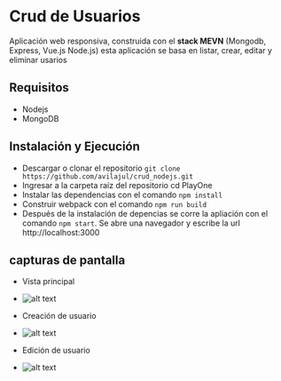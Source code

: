 # Crud de Usuarios

Aplicación web responsiva, construida con el **stack MEVN** (Mongodb, Express, Vue.js Node.js)
esta aplicación se basa en listar, crear, editar y eliminar usarios

## Requisitos
- Nodejs
- MongoDB

## Instalación y Ejecución

- Descargar o clonar el repositorio ``git clone https://github.com/avilajul/crud_nodejs.git``
- Ingresar a la carpeta raíz del repositorio cd PlayOne
- Instalar las dependencias con el comando ``npm install``
- Construir webpack con el comando ``npm run build``
- Después de la instalación de depencias se corre la apliación con el comando ``npm start``.
Se abre una navegador y escribe la url http://localhost:3000


## capturas de pantalla

- Vista principal
- ![alt text](https://lh3.googleusercontent.com/qHacOEo7CLGaV8r9UkNNH5vjRC2PxY7-Lpe7SJpx3-lmQn_V2Ly8wBmyl3D6VUWStbGKWVZZR21Z-rObniBdrfY4APrPOckHXhv_qwrvTDrvQOeeV4VAPH-9vmGZdzGEdi7itXV05PD533fVnhZU5KY7z4tu3ynWsLraFJkJ6-pVezhDjx09b2QapuUxml6tfnP5s2E7r1kjlvjAGtpv9nfEG5V8PTpwjVxrkpeC7qUNupPxglN3_yyYubgoupKJBOfpmFBcMhhXN6WG0JrQEeW7ugS8oQd1xDzYP5FSDzrGRwFidDq1rhm6eS9iArjHQhejCAGHL35Ghe8I8PJdwLBHTZsAMzDkceLyFK5SMBATwS3sam7j7gCL7S-wrV1ccwuh2aXjFNvufx1Cr6nzPtXBtH3rKn0pShveJS91gzg9PTSeSHqSpgirQWsbTS0B_0cutPAYq2yWIMvyXiiiSMZSDpod9zjNNxZhxmCJBkWV9j3lBr2zw2MCqnegUNBjo7HRXQbnp1wc5zWnnNm92d7N9SeZ9Xu6QUrMekrUYInUCsPwsjXLtGVlXlzSZKaWyZQYOHrZO6GrUpTYjrS_1_CK_45t4wEpzYwK_Hs=w1201-h642-no "Listado de usuarios")

- Creación de usuario
- ![alt text](https://lh3.googleusercontent.com/7hwcmlH40dGEAmOkVio42bC5t4vmvzh2oxuNRaZt63jdJ4brAcH4c1-2pWAC5B2k36euYRU5EhRyYobSzylRnpLgqt9HEkCwwZ_EGjAtwCjeYg6qXXDqPJa6QIWnV_tAzecTZGN7Q86eKkgXys4noaI09vcLgkFUk5aAjWoH7rksWQ-a6SlSoJ-hzqcFU9fhsbT7t8Rb1e8ov4YvxBHx9_t5Oi9QUs3HO8rfe_rQc1DdN3zwCqp05AG8dYBK5fiiTONm0K98WiAJj6ABDFix7GHiMGb3Oj0DrjwpwTksrrqpGNbhyKQA7EAHNHayrIowR6u_ssDU9_cfXRcLrcdRIRu6_KETqT6sqqGA5bMAlk68l5MGDQsCj9wkOW4cJ6-VmyfXco_Q_ImK6NDPlNL3Jgs3lsaFnGjSHLZgTKI-_ZkSVSSgGem_irH5yeWYNTQ_QDNsSkinTT-Ejicz9WVW7H-kD3qrJlzzDXTKIZQafhH2jnznoUduVJPElSQvoCowagiBJ3QZLM7yQMzQXGeCjSFqh9Sfrq1NXO6FTUGrcZLV3qCkZieZ9EUkeY9sdfBBaxY7gOUenkbTxsWFENpuXvRB5JHgGRC2Hti8XH8=w1209-h642-no "Creación de usuario")

- Edición de usuario
- ![alt text](https://lh3.googleusercontent.com/Phq0RDHo2hQIDWGhrYYAhpJeDuxRDjlRGw46ANPWa-qcw3_kAzugzNSTlQ_ECMW59swr8WMP9kDXLecD027oMoa2ZAUVCRKTwd48DqAf3TgEdGHn6MSMdnEh8h031A7suGGlfL0PpBwnL1snL3lSUdhfof_ZUj0Yq5kuzAVaOH_byyrpNzX8LIMsNmu315STwneoXAWage_G1c5LOVPbSgRnWp9pYS8DQljdFp3ze0o1ZXGdxom7D-tVKjcX61GvjuitUA-WwDBlLMKZRuiDnUOsuk-hQy9EyKu_N27Gk7x3LWZif8ESp2x26OTEMJmDI0pQtL_aFRmw4iCupWcs549n66BlV7XCNwCHReHJsHmGA7FRbU_zIwiCebEt_R_9QvKXNTlWFeGMsR1CKwZhQbJST-lEDDWEAruy3nHq01EGLZju2piQSIhDyy9BSIjLNeNwt4gErl5J3bOFz2wQww6u9ATjgSxYhT6Mja8KNYo4IyCM7xLnP6ecFENuAQThsI3BeA4gKDIFhdt5dSVZosE_kOMtOHuv3N36H7Zhbwk23XhTjsA60m7Tj0nOHgIeLkiNtO0CZxMpzCa3K-uv74PY70CB9RuIYzLza5c=w1203-h642-no "Edición de usuario")
